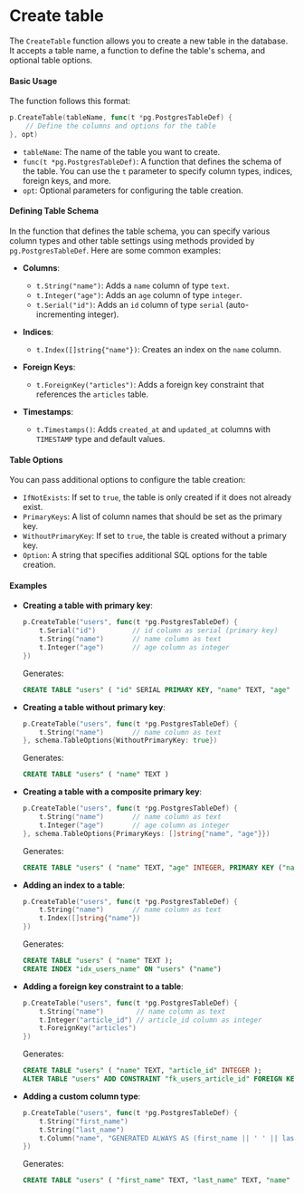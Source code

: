 # Create table

The `CreateTable` function allows you to create a new table in the database. It accepts a table name, a function to define the table's schema, and optional table options.

#### Basic Usage

The function follows this format:

```go
p.CreateTable(tableName, func(t *pg.PostgresTableDef) {
    // Define the columns and options for the table
}, opt)
```

- `tableName`: The name of the table you want to create.
- `func(t *pg.PostgresTableDef)`: A function that defines the schema of the table. You can use the `t` parameter to specify column types, indices, foreign keys, and more.
- `opt`: Optional parameters for configuring the table creation.

#### Defining Table Schema

In the function that defines the table schema, you can specify various column types and other table settings using methods provided by `pg.PostgresTableDef`. Here are some common examples:

- **Columns**:
    - `t.String("name")`: Adds a `name` column of type `text`.
    - `t.Integer("age")`: Adds an `age` column of type `integer`.
    - `t.Serial("id")`: Adds an `id` column of type `serial` (auto-incrementing integer).

- **Indices**:
    - `t.Index([]string{"name"})`: Creates an index on the `name` column.

- **Foreign Keys**:
    - `t.ForeignKey("articles")`: Adds a foreign key constraint that references the `articles` table.

- **Timestamps**:
    - `t.Timestamps()`: Adds `created_at` and `updated_at` columns with `TIMESTAMP` type and default values.

#### Table Options

You can pass additional options to configure the table creation:

- `IfNotExists`: If set to `true`, the table is only created if it does not already exist.
- `PrimaryKeys`: A list of column names that should be set as the primary key.
- `WithoutPrimaryKey`: If set to `true`, the table is created without a primary key.
- `Option`: A string that specifies additional SQL options for the table creation.

#### Examples

- **Creating a table with primary key**:

    ```go
    p.CreateTable("users", func(t *pg.PostgresTableDef) {
        t.Serial("id")         // id column as serial (primary key)
        t.String("name")       // name column as text
        t.Integer("age")       // age column as integer
    })
    ```
  Generates:

    ```sql
    CREATE TABLE "users" ( "id" SERIAL PRIMARY KEY, "name" TEXT, "age" INTEGER )
    ```
- **Creating a table without primary key**:

    ```go
    p.CreateTable("users", func(t *pg.PostgresTableDef) {
        t.String("name")       // name column as text
    }, schema.TableOptions{WithoutPrimaryKey: true})
    ```

  Generates:

    ```sql
    CREATE TABLE "users" ( "name" TEXT )
    ```


- **Creating a table with a composite primary key**:

    ```go
    p.CreateTable("users", func(t *pg.PostgresTableDef) {
        t.String("name")       // name column as text
        t.Integer("age")       // age column as integer
    }, schema.TableOptions{PrimaryKeys: []string{"name", "age"}})
    ```

  Generates:

    ```sql
    CREATE TABLE "users" ( "name" TEXT, "age" INTEGER, PRIMARY KEY ("name", "age") )
    ```

- **Adding an index to a table**:

    ```go
    p.CreateTable("users", func(t *pg.PostgresTableDef) {
        t.String("name")       // name column as text
        t.Index([]string{"name"})
    })
    ```

  Generates:

    ```sql
    CREATE TABLE "users" ( "name" TEXT );
    CREATE INDEX "idx_users_name" ON "users" ("name")
    ```

- **Adding a foreign key constraint to a table**:

    ```go
    p.CreateTable("users", func(t *pg.PostgresTableDef) {
        t.String("name")        // name column as text
        t.Integer("article_id") // article_id column as integer
        t.ForeignKey("articles")
    })
    ```

  Generates:

    ```sql
    CREATE TABLE "users" ( "name" TEXT, "article_id" INTEGER );
    ALTER TABLE "users" ADD CONSTRAINT "fk_users_article_id" FOREIGN KEY ("article_id") REFERENCES "articles" ("id")
    ```
- **Adding a custom column type**:

    ```go
    p.CreateTable("users", func(t *pg.PostgresTableDef) {
        t.String("first_name")
        t.String("last_name")
        t.Column("name", "GENERATED ALWAYS AS (first_name || ' ' || last_name) STORED")
    })
    ```

  Generates:

    ```sql
    CREATE TABLE "users" ( "first_name" TEXT, "last_name" TEXT, "name" GENERATED ALWAYS AS (first_name || ' ' || last_name) STORED )
    ```

